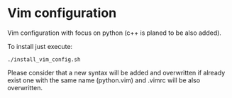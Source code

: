 # Vim configuration

Vim configuration with focus on python (c++ is planed to be also added).

To install just execute:
```
./install_vim_config.sh
```

Please consider that a new syntax will be added and overwritten if already exist one with the same name (python.vim) and .vimrc will be also overwritten.
